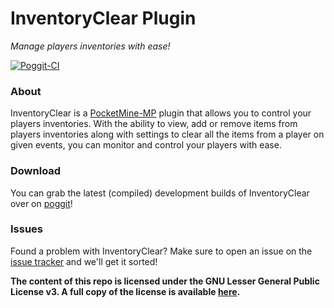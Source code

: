 InventoryClear Plugin
===============
_Manage players inventories with ease!_

[![Poggit-CI](https://poggit.pmmp.io/ci.shield/JackNoordhuis/InventoryClear/InventoryClear)](https://poggit.pmmp.io/ci/JackNoordhuis/InventoryClear/InventoryClear)

### About

InventoryClear is a [PocketMine-MP](https://github.com/pmmp/PocketMine-MP) plugin that allows you to control your players inventories. With the ability to view, add or remove items from players inventories along with settings to clear all the items from a player on given events, you can monitor and control your players with ease.

### Download

You can grab the latest (compiled) development builds of InventoryClear over on [poggit](https://poggit.pmmp.io/ci/JackNoordhuis/InventoryClear/InventoryClear)!

### Issues

Found a problem with InventoryClear? Make sure to open an issue on the [issue tracker](https://github.com/JackNoordhuis/InventoryClear/issues) and we'll get it sorted!


__The content of this repo is licensed under the GNU Lesser General Public License v3. A full copy of the license is
available [here](LICENSE).__